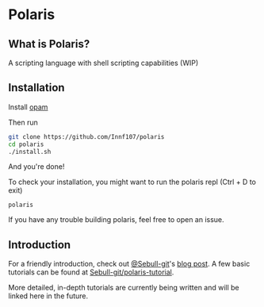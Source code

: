 # Polaris

## What is Polaris?
A scripting language with shell scripting capabilities (WIP) 

## Installation
Install [opam](https://opam.ocaml.org/doc/Install.html)

Then run
```bash
git clone https://github.com/Innf107/polaris
cd polaris
./install.sh
```

And you're done!

To check your installation, you might want to run the polaris repl (Ctrl + D to exit)
```
polaris
```

If you have any trouble building polaris, feel free to open an issue.

## Introduction
For a friendly introduction, check out [@Sebull-git](https://github.com/Sebull-git/)'s [blog post](https://sebull-git.github.io/polaris/2022/05/19/Welcome-to-polaris.html). 
A few basic tutorials can be found at [Sebull-git/polaris-tutorial](https://github.com/Sebull-git/polaris-tutorial).

More detailed, in-depth tutorials are currently being written and will be linked here in the future.

